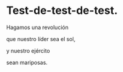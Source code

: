 # Test-de-test-de-test.
Hagamos una revolución

que nuestro líder sea el sol, 

y nuestro ejército 

sean mariposas. 
